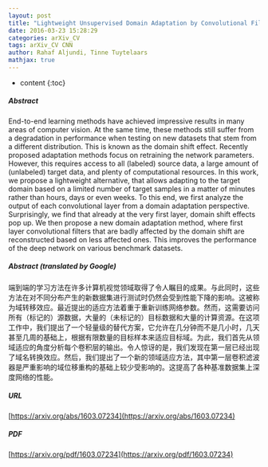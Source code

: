 ```yaml
---
layout: post
title: "Lightweight Unsupervised Domain Adaptation by Convolutional Filter Reconstruction"
date: 2016-03-23 15:28:29
categories: arXiv_CV
tags: arXiv_CV CNN
author: Rahaf Aljundi, Tinne Tuytelaars
mathjax: true
---
```


* content
{:toc}

##### Abstract
End-to-end learning methods have achieved impressive results in many areas of computer vision. At the same time, these methods still suffer from a degradation in performance when testing on new datasets that stem from a different distribution. This is known as the domain shift effect. Recently proposed adaptation methods focus on retraining the network parameters. However, this requires access to all (labeled) source data, a large amount of (unlabeled) target data, and plenty of computational resources. In this work, we propose a lightweight alternative, that allows adapting to the target domain based on a limited number of target samples in a matter of minutes rather than hours, days or even weeks. To this end, we first analyze the output of each convolutional layer from a domain adaptation perspective. Surprisingly, we find that already at the very first layer, domain shift effects pop up. We then propose a new domain adaptation method, where first layer convolutional filters that are badly affected by the domain shift are reconstructed based on less affected ones. This improves the performance of the deep network on various benchmark datasets.

##### Abstract (translated by Google)
端到端的学习方法在许多计算机视觉领域取得了令人瞩目的成果。与此同时，这些方法在对不同分布产生的新数据集进行测试时仍然会受到性能下降的影响。这被称为域转移效应。最近提出的适应方法着重于重新训练网络参数。然而，这需要访问所有（标记的）源数据，大量的（未标记的）目标数据和大量的计算资源。在这项工作中，我们提出了一个轻量级的替代方案，它允许在几分钟而不是几小时，几天甚至几周的基础上，根据有限数量的目标样本来适应目标域。为此，我们首先从领域适应的角度分析每个卷积层的输出。令人惊讶的是，我们发现在第一层已经出现了域名转换效应。然后，我们提出了一个新的领域适应方法，其中第一层卷积滤波器是严重影响的域位移重构的基础上较少受影响的。这提高了各种基准数据集上深度网络的性能。

##### URL
[https://arxiv.org/abs/1603.07234](https://arxiv.org/abs/1603.07234)

##### PDF
[https://arxiv.org/pdf/1603.07234](https://arxiv.org/pdf/1603.07234)

